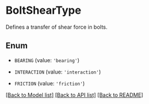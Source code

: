 # BoltShearType

Defines a transfer of shear force in bolts.

## Enum

* `BEARING` (value: `'bearing'`)

* `INTERACTION` (value: `'interaction'`)

* `FRICTION` (value: `'friction'`)

[[Back to Model list]](../README.md#documentation-for-models) [[Back to API list]](../README.md#documentation-for-api-endpoints) [[Back to README]](../README.md)


